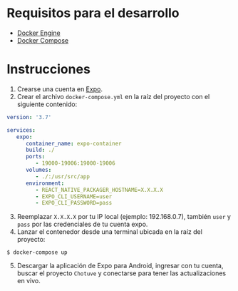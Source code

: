 Requisitos para el desarrollo
=============================
- [Docker Engine](https://docs.docker.com/engine/install/)
- [Docker Compose](https://docs.docker.com/compose/install/)

# Instrucciones

1. Crearse una cuenta en [Expo](https://expo.io/).
2. Crear el archivo `docker-compose.yml` en la raíz del proyecto con el siguiente contenido:

```yaml
version: '3.7' 

services:
   expo: 
      container_name: expo-container
      build: ./ 
      ports:
         - 19000-19006:19000-19006
      volumes: 
         - ./:/usr/src/app
      environment: 
         - REACT_NATIVE_PACKAGER_HOSTNAME=X.X.X.X
         - EXPO_CLI_USERNAME=user
         - EXPO_CLI_PASSWORD=pass

```

3. Reemplazar `X.X.X.X` por tu IP local (ejemplo: 192.168.0.7), también `user` y `pass` por las credenciales de tu cuenta expo.
4. Lanzar el contenedor desde una terminal ubicada en la raíz del proyecto:

```console
$ docker-compose up
```

5. Descargar la aplicación de Expo para Android, ingresar con tu cuenta, buscar el proyecto `Chotuve` y conectarse para tener las actualizaciones en vivo.